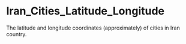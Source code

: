 # Iran_Cities_Latitude_Longitude
The latitude and longitude coordinates (approximately) of cities in Iran country.
